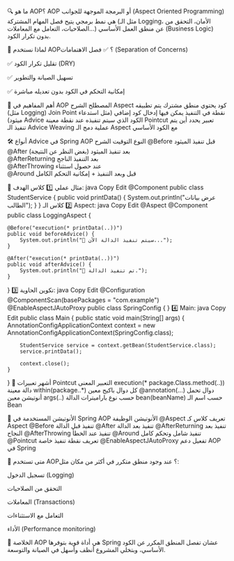 🔍 ما هو AOP؟
AOP أو البرمجة الموجهة للجوانب (Aspect Oriented Programming) هي نمط برمجي يتيح فصل المهام المشتركة (مثل الـ Logging، الأمان، التحقق من الصلاحيات، التعامل مع المعاملات...) عن منطق العمل الأساسي (Business Logic) بدون تكرار الكود.

🧠 لماذا نستخدم AOP؟
✅ فصل الاهتمامات (Separation of Concerns)

✅ تقليل تكرار الكود (DRY)

✅ تسهيل الصيانة والتطوير

✅ إمكانية التحكم في الكود بدون تعديله مباشرة

🧩 أهم المفاهيم في AOP
المصطلح	الشرح
Aspect	كود يحتوي منطق مشترك يتم تطبيقه (مثل Logging)
Join Point	نقطة في التنفيذ يمكن فيها إدخال كود إضافي (مثل استدعاء ميثود)
Advice	الكود الذي سيتم تنفيذه عند نقطة معينة
Pointcut	تعبير يحدد أين يتم تنفيذ الـ Advice
Weaving	عملية دمج الـ Aspect مع الكود الأساسي

🛠️ أنواع Advice في Spring AOP
النوع	التوقيت	الشرح
@Before	قبل تنفيذ الميثود	
@After	بعد تنفيذ الميثود (بغض النظر عن النتيجة)	
@AfterReturning	بعد التنفيذ الناجح	
@AfterThrowing	عند حصول استثناء	
@Around	قبل وبعد التنفيذ + إمكانية التحكم الكامل	

🧪 مثال عملي
1️⃣ كلاس الهدف:
java
Copy
Edit
@Component
public class StudentService {
    public void printData() {
        System.out.println("عرض بيانات الطالب");
    }
}
2️⃣ كلاس الـ Aspect:
java
Copy
Edit
@Aspect
@Component
public class LoggingAspect {

    @Before("execution(* printData(..))")
    public void beforeAdvice() {
        System.out.println("📍 سيتم تنفيذ الدالة الآن...");
    }

    @After("execution(* printData(..))")
    public void afterAdvice() {
        System.out.println("📍 تم تنفيذ الدالة.");
    }
}
3️⃣ تكوين الحاوية:
java
Copy
Edit
@Configuration
@ComponentScan(basePackages = "com.example")
@EnableAspectJAutoProxy
public class SpringConfig {
}
4️⃣ Main:
java
Copy
Edit
public class Main {
    public static void main(String[] args) {
        AnnotationConfigApplicationContext context =
                new AnnotationConfigApplicationContext(SpringConfig.class);

        StudentService service = context.getBean(StudentService.class);
        service.printData();

        context.close();
    }
}
🧩 أشهر تعبيرات Pointcut
التعبير	المعنى
execution(* package.Class.method(..))	دالة معينة
within(package..*)	كل دوال باكيج معين
@annotation(...)	دوال تحمل أنوتيشن معين
args(..)	حسب نوع باراميترات الدالة
bean(beanName)	حسب اسم الـ Bean

📌 الأنوتيشن المستخدمة في Spring AOP
الأنوتيشن	الوظيفة
@Aspect	تعريف كلاس كـ Aspect
@Before	تنفيذ قبل الدالة
@After	تنفيذ بعد الدالة
@AfterReturning	تنفيذ بعد النجاح
@AfterThrowing	تنفيذ عند الخطأ
@Around	تنفيذ شامل وتحكم كامل
@Pointcut	تعريف نقطة تنفيذ خاصة
@EnableAspectJAutoProxy	تفعيل دعم AOP في Spring

🎯 متى تستخدم AOP؟
عند وجود منطق متكرر في أكثر من مكان مثل:

تسجيل الدخول (Logging)

التحقق من الصلاحيات

المعاملات (Transactions)

التعامل مع الاستثناءات

الأداء (Performance monitoring)

💬 الخلاصة
AOP هي أداة قوية بتوفرها Spring عشان تفصل المنطق المكرر عن الكود الأساسي، وبتخلي المشروع أنظف وأسهل في الصيانة والتوسعة.
